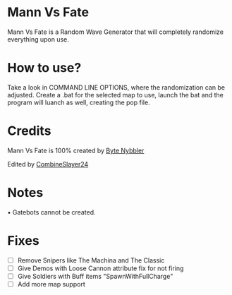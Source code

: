 # Mann Vs Fate #
Mann Vs Fate is a Random Wave Generator that will completely randomize everything upon use.
# How to use? #
Take a look in COMMAND LINE OPTIONS, where the randomization can be adjusted.
Create a .bat for the selected map to use, launch the bat and the program will luanch as well, creating the pop file.
# Credits #
Mann Vs Fate is 100% created by [Byte Nybbler](https://github.com/ByteNybbler)

Edited by [CombineSlayer24](https://github.com/CombineSlayer24)


# Notes #
• Gatebots cannot be created.

# Fixes #
- [ ] Remove Snipers like The Machina and The Classic
- [ ] Give Demos with Loose Cannon attribute fix for not firing
- [ ] Give Soldiers with Buff items "SpawnWithFullCharge"
- [ ] Add more map support
